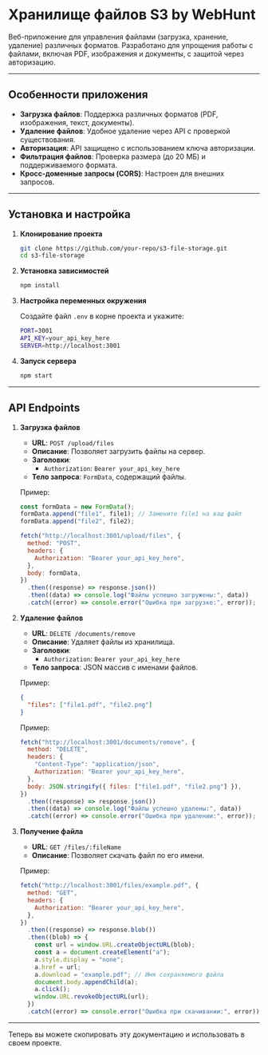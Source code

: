 # **Хранилище файлов S3 by WebHunt**

Веб-приложение для управления файлами (загрузка, хранение, удаление) различных форматов. Разработано для упрощения работы с файлами, включая PDF, изображения и документы, с защитой через авторизацию.

---

## **Особенности приложения**

- **Загрузка файлов**: Поддержка различных форматов (PDF, изображения, текст, документы).
- **Удаление файлов**: Удобное удаление через API с проверкой существования.
- **Авторизация**: API защищено с использованием ключа авторизации.
- **Фильтрация файлов**: Проверка размера (до 20 МБ) и поддерживаемого формата.
- **Кросс-доменные запросы (CORS)**: Настроен для внешних запросов.

---

## **Установка и настройка**

1. **Клонирование проекта**

   ```bash
   git clone https://github.com/your-repo/s3-file-storage.git
   cd s3-file-storage
   ```

2. **Установка зависимостей**

   ```bash
   npm install
   ```

3. **Настройка переменных окружения**

   Создайте файл `.env` в корне проекта и укажите:

   ```bash
   PORT=3001
   API_KEY=your_api_key_here
   SERVER=http://localhost:3001
   ```

4. **Запуск сервера**

   ```bash
   npm start
   ```

---

## **API Endpoints**

1. **Загрузка файлов**

   - **URL**: `POST /upload/files`
   - **Описание**: Позволяет загрузить файлы на сервер.
   - **Заголовки**:
     - `Authorization`: `Bearer your_api_key_here`
   - **Тело запроса**: `FormData`, содержащий файлы.

   Пример:

   ```javascript
   const formData = new FormData();
   formData.append("file1", file1); // Замените file1 на ваш файл
   formData.append("file2", file2);

   fetch("http://localhost:3001/upload/files", {
     method: "POST",
     headers: {
       Authorization: "Bearer your_api_key_here",
     },
     body: formData,
   })
     .then((response) => response.json())
     .then((data) => console.log("Файлы успешно загружены:", data))
     .catch((error) => console.error("Ошибка при загрузке:", error));
   ```

2. **Удаление файлов**

   - **URL**: `DELETE /documents/remove`
   - **Описание**: Удаляет файлы из хранилища.
   - **Заголовки**:
     - `Authorization`: `Bearer your_api_key_here`
   - **Тело запроса**: JSON массив с именами файлов.

   Пример:

   ```json
   {
     "files": ["file1.pdf", "file2.png"]
   }
   ```

   Пример:

   ```javascript
   fetch("http://localhost:3001/documents/remove", {
     method: "DELETE",
     headers: {
       "Content-Type": "application/json",
       Authorization: "Bearer your_api_key_here",
     },
     body: JSON.stringify({ files: ["file1.pdf", "file2.png"] }),
   })
     .then((response) => response.json())
     .then((data) => console.log("Файлы успешно удалены:", data))
     .catch((error) => console.error("Ошибка при удалении:", error));
   ```

3. **Получение файла**

   - **URL**: `GET /files/:fileName`
   - **Описание**: Позволяет скачать файл по его имени.

   Пример:

   ```javascript
   fetch("http://localhost:3001/files/example.pdf", {
     method: "GET",
     headers: {
       Authorization: "Bearer your_api_key_here",
     },
   })
     .then((response) => response.blob())
     .then((blob) => {
       const url = window.URL.createObjectURL(blob);
       const a = document.createElement("a");
       a.style.display = "none";
       a.href = url;
       a.download = "example.pdf"; // Имя сохраняемого файла
       document.body.appendChild(a);
       a.click();
       window.URL.revokeObjectURL(url);
     })
     .catch((error) => console.error("Ошибка при скачивании:", error));
   ```

---

Теперь вы можете скопировать эту документацию и использовать в своем проекте.
